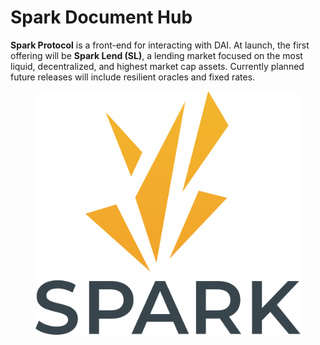 # Spark Document Hub

**Spark Protocol** is a front-end for interacting with DAI. At launch, the first offering will be **Spark Lend (SL)**, a lending market focused on the most liquid, decentralized, and highest market cap assets. Currently planned future releases will include resilient oracles and fixed rates.

<figure><img src=".gitbook/assets/SPARK_logotype_vertical_web.png" alt=""><figcaption></figcaption></figure>
